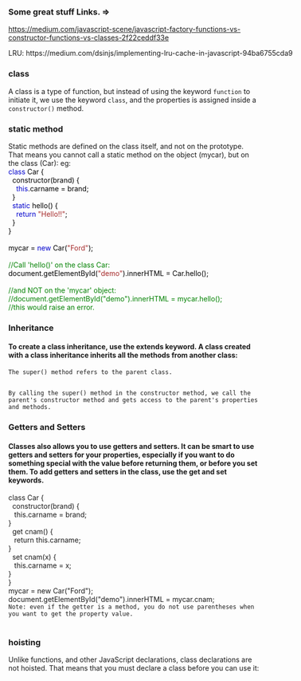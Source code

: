 ### Some great stuff Links. =>
https://medium.com/javascript-scene/javascript-factory-functions-vs-constructor-functions-vs-classes-2f22ceddf33e
<div style="white-space: nowrap">LRU: https://medium.com/dsinjs/implementing-lru-cache-in-javascript-94ba6755cda9</div>


<h3>class</h3>
<p>A class is a type of function, but instead of using the keyword
<code >function</code> to initiate it, we use the keyword
<code >class</code>, and the properties is assigned inside a
<code >constructor()</code> method.</p>

<h3>static method</h3>
Static methods are defined on the class itself, and not on the prototype.
That means you cannot call a static method on the object (mycar), but on the class (Car):
eg:
<div><span style="color:black">
<span style="color:mediumblue">class</span> Car {<br>&nbsp; constructor(brand) {<br>&nbsp;&nbsp;&nbsp; <span class="jskeywordcolor" style="color:mediumblue">this</span>.<span class="jspropertycolor" style="color:black">carname</span> = <span class="jsnumbercolor" style="color:red">
</span>  brand;<br>&nbsp;<span class="jsnumbercolor" style="color:red">
</span>  }<br>&nbsp; <span class="jskeywordcolor" style="color:mediumblue">static</span> hello() {<br>&nbsp;&nbsp;&nbsp; <span class="jskeywordcolor" style="color:mediumblue">return</span> <span class="jsstringcolor" style="color:brown">"Hello!!"</span>;<br>&nbsp;<span class="jsnumbercolor" style="color:red">
</span>  }<br>}<br><br>mycar = <span class="jskeywordcolor" style="color:mediumblue">new</span> Car(<span class="jsstringcolor" style="color:brown">"Ford"</span>);<br><br><span class="commentcolor" style="color:green">//Call 'hello()' on 
  the class Car:<br></span>document.<span class="jspropertycolor" style="color:black">getElementById</span>(<span class="jsstringcolor" style="color:brown">"demo"</span>).<span class="jspropertycolor" style="color:black">innerHTML</span> <span class="jsnumbercolor" style="color:red">
</span>  = Car.<span class="jspropertycolor" style="color:black">hello</span>();<br><br><span class="commentcolor" style="color:green">//and NOT on the 'mycar' object:<br></span><span class="commentcolor" style="color:green">//document.getElementById("demo").innerHTML 
  = mycar.hello();<br></span><span class="commentcolor" style="color:green">//this would raise an error. </span></span></div>
  
  <h3>Inheritance</h3>
<h4>To create a class inheritance, use the extends keyword.
A class created with a class inheritance inherits all the methods from another class:</h4>
<code>The super() method refers to the parent class.

By calling the super() method in the constructor method, we call the parent's constructor method and gets access to the parent's properties and methods.</code>

<h3>Getters and Setters</h3>
<h4>Classes also allows you to use getters and setters.
It can be smart to use getters and setters for your properties, especially if you want to do something special with the value before returning them, or before you set them.
To add getters and setters in the class, use the get and set keywords.</h4>
class Car {<br>
  &nbsp;&nbsp;constructor(brand) {<br>
    &nbsp;&nbsp;&nbsp;this.carname = brand;<br>
  }<br>
  &nbsp;&nbsp;get cnam() {<br>
    &nbsp;&nbsp;&nbsp;return this.carname;<br>
  }<br>
 &nbsp;&nbsp;set cnam(x) {<br>
    &nbsp;&nbsp;&nbsp;this.carname = x;<br>
  }<br>
}<br>
mycar = new Car("Ford");<br>
document.getElementById("demo").innerHTML = mycar.cnam;<br>
<code>Note: even if the getter is a method, you do not use parentheses when you want to get the property value.</code>
<br>
<br>
<h3>hoisting</h3>
Unlike functions, and other JavaScript declarations, class declarations are not hoisted.
That means that you must declare a class before you can use it:
